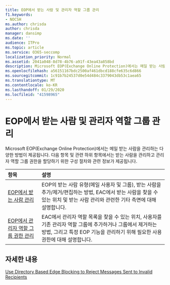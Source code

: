 ```yaml
---
title: EOP에서 받는 사람 및 관리자 역할 그룹 관리
f1.keywords:
- NOCSH
ms.author: chrisda
author: chrisda
manager: dansimp
ms.date: ''
audience: ITPro
ms.topic: article
ms.service: O365-seccomp
localization_priority: Normal
ms.assetid: 2041a048-8d78-4b76-a91f-43ea43a858bd
description: Microsoft EOP(Exchange Online Protection)에서는 메일 받는 사람을 관리하는 다양한 방법이 제공됩니다. 다음 항목 및 관련 하위 항목에서는 받는 사람을 관리하고 관리자 역할 그룹 권한을 할당하기 위한 구성 절차와 관련 정보가 제공됩니다.
ms.openlocfilehash: a56151167bdc2500af461dbcd188cfe635c6d866
ms.sourcegitcommit: 1c91b7b24537d0e54d484c3379043db53c1aea65
ms.translationtype: MT
ms.contentlocale: ko-KR
ms.lasthandoff: 01/29/2020
ms.locfileid: "41598965"
---
```

# <a name="manage-recipients-and-admin-role-groups-in-eop"></a>EOP에서 받는 사람 및 관리자 역할 그룹 관리

Microsoft EOP(Exchange Online Protection)에서는 메일 받는 사람을 관리하는 다양한 방법이 제공됩니다. 다음 항목 및 관련 하위 항목에서는 받는 사람을 관리하고 관리자 역할 그룹 권한을 할당하기 위한 구성 절차와 관련 정보가 제공됩니다.

|**항목**|**설명**|
|:-----|:-----|
|[EOP에서 받는 사람 관리](manage-recipients-in-eop.md)|EOP의 받는 사람 유형(메일 사용자 및 그룹), 받는 사람을 추가/제거/편집하는 방법, EAC에서 받는 사람을 찾을 수 있는 위치 및 받는 사람 관리와 관련한 기타 측면에 대해 설명합니다.|
|[EOP에서 관리자 역할 그룹 권한 관리](manage-admin-role-group-permissions-in-eop.md)|EAC에서 관리자 역할 목록을 찾을 수 있는 위치, 사용자를 기존 관리자 역할 그룹에 추가하거나 그룹에서 제거하는 방법, 그리고 특정 EOP 기능을 관리하기 위해 필요한 사용 권한에 대해 설명합니다.|

## <a name="for-more-information"></a>자세한 내용

[Use Directory Based Edge Blocking to Reject Messages Sent to Invalid Recipients](https://docs.microsoft.com/exchange/mail-flow-best-practices/use-directory-based-edge-blocking)
